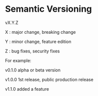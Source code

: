 # Semantic Versioning

vX.Y.Z

X : major change, breaking change

Y : minor change, feature edition

Z : bug fixes, security fixes

For example:

v0.1.0 alpha or beta version

v1.0.0 1st release, public production release

v1.1.0 added a feature
